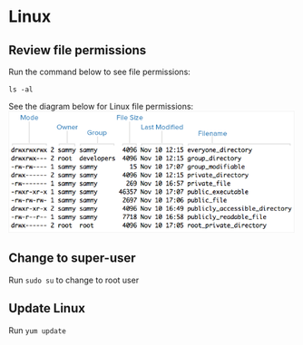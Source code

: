 # Linux

## Review file permissions

Run the command below to see file permissions:

```shell
ls -al
```

See the diagram below for Linux file permissions:
![permissions diagram](/images/linux-permissions-diagram.png)

## Change to super-user

Run `sudo su` to change to root user

## Update Linux

Run `yum update`